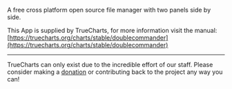 A free cross platform open source file manager with two panels side by side.

This App is supplied by TrueCharts, for more information visit the manual: [https://truecharts.org/charts/stable/doublecommander](https://truecharts.org/charts/stable/doublecommander)

---

TrueCharts can only exist due to the incredible effort of our staff.
Please consider making a [donation](https://truecharts.org/about/sponsor) or contributing back to the project any way you can!
